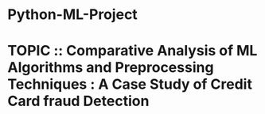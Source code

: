 # Python-ML-Project
# TOPIC :: Comparative Analysis of ML Algorithms and Preprocessing Techniques : A Case Study of Credit Card fraud Detection
